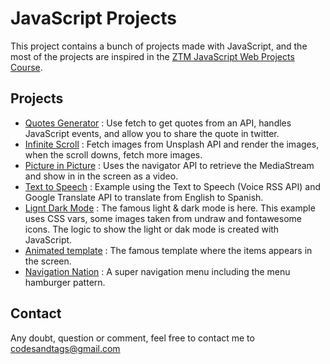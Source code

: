 # JavaScript Projects

This project contains a bunch of projects made with JavaScript, and the most of the projects are inspired in the [ZTM JavaScript Web Projects Course](https://academy.zerotomastery.io/p/javascript-projects).

## Projects

- [Quotes Generator](https://codesandtags.github.io/javascript-projects/quote-generator/) : Use fetch to get quotes from an API, handles JavaScript events, and allow you to share the quote in twitter.
- [Infinite Scroll](https://codesandtags.github.io/javascript-projects/infinite-scroll/) : Fetch images from Unsplash API and render the images, when the scroll downs, fetch more images.
- [Picture in Picture](https://codesandtags.github.io/javascript-projects/picture-in-picture/) : Uses the navigator API to retrieve the MediaStream and show in in the screen as a video.
- [Text to Speech](https://codesandtags.github.io/javascript-projects/text-to-speech/) : Example using the Text to Speech (Voice RSS API) and Google Translate API to translate from English to Spanish.
- [Lignt Dark Mode](https://codesandtags.github.io/javascript-projects/light-dark-mode/) : The famous light & dark mode is here. This example uses CSS vars, some images taken from undraw and fontawesome icons. The logic to show the light or dak mode is created with JavaScript.
- [Animated template](https://codesandtags.github.io/javascript-projects/animated-template/) : The famous template where the items appears in the screen.
- [Navigation Nation](https://codesandtags.github.io/javascript-projects/navigation-nation/) : A super navigation menu including the menu hamburger pattern.

## Contact

Any doubt, question or comment, feel free to contact me to codesandtags@gmail.com
